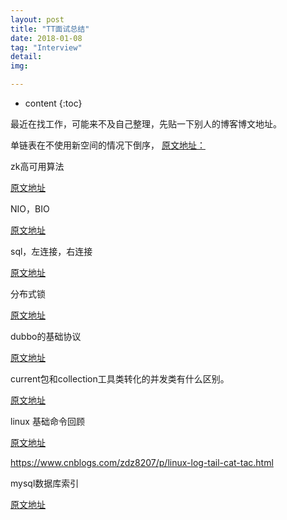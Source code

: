 ```yaml
---
layout: post
title: "TT面试总结"
date: 2018-01-08
tag: "Interview"
detail: 
img: 

---
```


* content
{:toc}

最近在找工作，可能来不及自己整理，先贴一下别人的博客博文地址。


单链表在不使用新空间的情况下倒序，
[原文地址：](http://blog.csdn.net/cangchen/article/details/45040259)


zk高可用算法

[原文地址](http://blog.csdn.net/huangjinsheng1988/article/details/52494080)

NIO，BIO

[原文地址](http://bbym010.iteye.com/blog/2100868)

sql，左连接，右连接

[原文地址](https://www.cnblogs.com/zxlovenet/p/4005256.html)

分布式锁

[原文地址](https://www.cnblogs.com/liuyang0/p/6744076.html)

dubbo的基础协议

[原文地址](http://blog.csdn.net/tanga842428/article/details/52717217)

current包和collection工具类转化的并发类有什么区别。

[原文地址](http://blog.csdn.net/zcc_0015/article/details/46932667)

linux 基础命令回顾

[原文地址](https://www.cnblogs.com/nulige/p/6679972.html)

https://www.cnblogs.com/zdz8207/p/linux-log-tail-cat-tac.html

mysql数据库索引

[原文地址]()